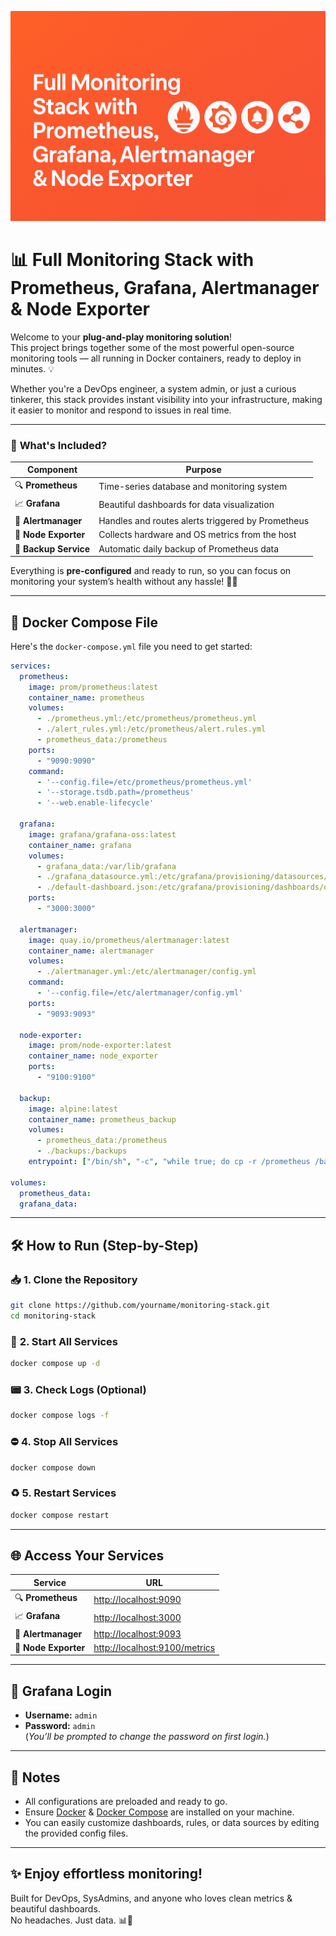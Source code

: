
![Banner](https://raw.githubusercontent.com/ahmadsheikhi89/monitoring-stack-prometheus-grafana/main/banner.png)

# 📊 **Full Monitoring Stack with Prometheus, Grafana, Alertmanager & Node Exporter**

Welcome to your **plug-and-play monitoring solution**!  
This project brings together some of the most powerful open-source monitoring tools — all running in Docker containers, ready to deploy in minutes. 💡

Whether you're a DevOps engineer, a system admin, or just a curious tinkerer, this stack provides instant visibility into your infrastructure, making it easier to monitor and respond to issues in real time.  

---

### 🚀 **What's Included?**

| Component        | Purpose                                               |
|------------------|--------------------------------------------------------|
| 🔍 **Prometheus**  | Time-series database and monitoring system             |
| 📈 **Grafana**     | Beautiful dashboards for data visualization            |
| 🚨 **Alertmanager**| Handles and routes alerts triggered by Prometheus      |
| 🧠 **Node Exporter**| Collects hardware and OS metrics from the host         |
| 💾 **Backup Service** | Automatic daily backup of Prometheus data            |

Everything is **pre-configured** and ready to run, so you can focus on monitoring your system’s health without any hassle! 🧘‍♂️

---

## 🧾 **Docker Compose File**

Here's the `docker-compose.yml` file you need to get started:

```yaml
services:
  prometheus:
    image: prom/prometheus:latest
    container_name: prometheus
    volumes:
      - ./prometheus.yml:/etc/prometheus/prometheus.yml
      - ./alert_rules.yml:/etc/prometheus/alert.rules.yml
      - prometheus_data:/prometheus
    ports:
      - "9090:9090"
    command:
      - '--config.file=/etc/prometheus/prometheus.yml'
      - '--storage.tsdb.path=/prometheus'
      - '--web.enable-lifecycle'

  grafana:
    image: grafana/grafana-oss:latest
    container_name: grafana
    volumes:
      - grafana_data:/var/lib/grafana
      - ./grafana_datasource.yml:/etc/grafana/provisioning/datasources/datasource.yml
      - ./default-dashboard.json:/etc/grafana/provisioning/dashboards/default-dashboard.json
    ports:
      - "3000:3000"

  alertmanager:
    image: quay.io/prometheus/alertmanager:latest
    container_name: alertmanager
    volumes:
      - ./alertmanager.yml:/etc/alertmanager/config.yml
    command:
      - '--config.file=/etc/alertmanager/config.yml'
    ports:
      - "9093:9093"

  node-exporter:
    image: prom/node-exporter:latest
    container_name: node_exporter
    ports:
      - "9100:9100"

  backup:
    image: alpine:latest
    container_name: prometheus_backup
    volumes:
      - prometheus_data:/prometheus
      - ./backups:/backups
    entrypoint: ["/bin/sh", "-c", "while true; do cp -r /prometheus /backups/$(date +%Y%m%d_%H%M%S); sleep 86400; done"]

volumes:
  prometheus_data:
  grafana_data:
```

---

## 🛠️ **How to Run (Step-by-Step)**

### 📥 **1. Clone the Repository**
```bash
git clone https://github.com/yourname/monitoring-stack.git
cd monitoring-stack
```

### 🚀 **2. Start All Services**
```bash
docker compose up -d
```

### 📟 **3. Check Logs (Optional)**
```bash
docker compose logs -f
```

### ⛔ **4. Stop All Services**
```bash
docker compose down
```

### ♻️ **5. Restart Services**
```bash
docker compose restart
```

---

## 🌐 **Access Your Services**

| Service        | URL                                |
|----------------|-------------------------------------|
| 🔍 **Prometheus**   | [http://localhost:9090](http://localhost:9090) |
| 📈 **Grafana**      | [http://localhost:3000](http://localhost:3000) |
| 🚨 **Alertmanager** | [http://localhost:9093](http://localhost:9093) |
| 🧠 **Node Exporter**| [http://localhost:9100/metrics](http://localhost:9100/metrics) |

---

## 🔐 **Grafana Login**

- **Username:** `admin`  
- **Password:** `admin`  
(*You’ll be prompted to change the password on first login.*)

---

## 🧠 **Notes**

- All configurations are preloaded and ready to go.
- Ensure [Docker](https://www.docker.com/) & [Docker Compose](https://docs.docker.com/compose/) are installed on your machine.
- You can easily customize dashboards, rules, or data sources by editing the provided config files.

---

## ✨ **Enjoy effortless monitoring!**

Built for DevOps, SysAdmins, and anyone who loves clean metrics & beautiful dashboards.  
No headaches. Just data. 📊💚
```
